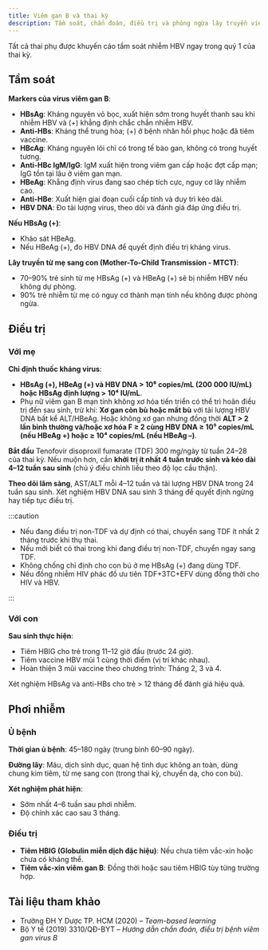 ```yaml
---
title: Viêm gan B và thai kỳ
description: Tầm soát, chẩn đoán, điều trị và phòng ngừa lây truyền viêm gan B trong thai kỳ.
---
```


Tất cả thai phụ được khuyến cáo tầm soát nhiễm HBV ngay trong quý 1 của thai kỳ.

## Tầm soát

**Markers của virus viêm gan B**:

- **HBsAg**: Kháng nguyên vỏ bọc, xuất hiện sớm trong huyết thanh sau khi nhiễm HBV và (+) khẳng định chắc chắn nhiễm HBV.
- **Anti-HBs**: Kháng thể trung hòa; (+) ở bệnh nhân hồi phục hoặc đã tiêm vaccine.
- **HBcAg**: Kháng nguyên lõi chỉ có trong tế bào gan, không có trong huyết tương.
- **Anti-HBc IgM/IgG**: IgM xuất hiện trong viêm gan cấp hoặc đợt cấp mạn; IgG tồn tại lâu ở viêm gan mạn.
- **HBeAg**: Khẳng định virus đang sao chép tích cực, nguy cơ lây nhiễm cao.
- **Anti-HBe**: Xuất hiện giai đoạn cuối cấp tính và duy trì kéo dài.
- **HBV DNA**: Đo tải lượng virus, theo dõi và đánh giá đáp ứng điều trị.

**Nếu HBsAg (+)**:

- Khảo sát HBeAg.
- Nếu HBeAg (+), đo HBV DNA để quyết định điều trị kháng virus.

**Lây truyền từ mẹ sang con (Mother-To-Child Transmission - MTCT)**:

- 70–90% trẻ sinh từ mẹ HBsAg (+) và HBeAg (+) sẽ bị nhiễm HBV nếu không dự phòng.
- 90% trẻ nhiễm từ mẹ có nguy cơ thành mạn tính nếu không được phòng ngừa.

## Điều trị

### Với mẹ

**Chỉ định thuốc kháng virus**:

- **HBsAg (+), HBeAg (+) và HBV DNA > 10⁶ copies/mL (200 000 IU/mL) hoặc HBsAg định lượng > 10⁴ IU/mL**.
- Phụ nữ viêm gan B mạn tính không xơ hóa tiến triển có thể trì hoãn điều trị đến sau sinh, trừ khi: **Xơ gan còn bù hoặc mất bù** với tải lượng HBV DNA bất kể ALT/HBeAg. Hoặc không xơ gan nhưng đồng thời **ALT > 2 lần bình thường và/hoặc xơ hóa F ≥ 2 cùng HBV DNA ≥ 10⁵ copies/mL (nếu HBeAg +) hoặc ≥ 10⁴ copies/mL (nếu HBeAg –)**.

**Bắt đầu** Tenofovir disoproxil fumarate (TDF) 300 mg/ngày từ tuần 24–28 của thai kỳ. Nếu muộn hơn, cần **khởi trị ít nhất 4 tuần trước sinh và kéo dài 4–12 tuần sau sinh** (chú ý điều chỉnh liều theo độ lọc cầu thận).

**Theo dõi lâm sàng**, AST/ALT mỗi 4–12 tuần và tải lượng HBV DNA trong 24 tuần sau sinh. Xét nghiệm HBV DNA sau sinh 3 tháng để quyết định ngừng hay tiếp tục điều trị.

:::caution

- Nếu đang điều trị non-TDF và dự định có thai, chuyển sang TDF ít nhất 2 tháng trước khi thụ thai.
- Nếu mới biết có thai trong khi đang điều trị non-TDF, chuyển ngay sang TDF.
- Không chống chỉ định cho con bú ở mẹ HBsAg (+) đang dùng TDF.
- Nếu đồng nhiễm HIV phác đồ ưu tiên TDF+3TC+EFV dùng đồng thời cho HIV và HBV.

:::

### Với con

**Sau sinh thực hiện**:

- Tiêm HBIG cho trẻ trong 11–12 giờ đầu (trước 24 giờ).
- Tiêm vaccine HBV mũi 1 cùng thời điểm (vị trí khác nhau).
- Hoàn thiện 3 mũi vaccine theo chương trình: Tháng 2, 3 và 4.

Xét nghiệm HBsAg và anti-HBs cho trẻ > 12 tháng để đánh giá hiệu quả.

## Phơi nhiễm

### Ủ bệnh

**Thời gian ủ bệnh**: 45–180 ngày (trung bình 60–90 ngày).

**Đường lây**: Máu, dịch sinh dục, quan hệ tình dục không an toàn, dùng chung kim tiêm, từ mẹ sang con (trong thai kỳ, chuyển dạ, cho con bú).

**Xét nghiệm phát hiện**:

- Sớm nhất 4–6 tuần sau phơi nhiễm.
- Độ chính xác cao sau 3 tháng.

### Điều trị

- **Tiêm HBIG (Globulin miễn dịch đặc hiệu)**: Nếu chưa tiêm vắc-xin hoặc chưa có kháng thể.
- **Tiêm vắc-xin viêm gan B**: Đồng thời hoặc sau tiêm HBIG tùy từng trường hợp.

## Tài liệu tham khảo

- Trường ĐH Y Dược TP. HCM (2020) – _Team-based learning_
- Bộ Y tế (2019) 3310/QĐ-BYT – _Hướng dẫn chẩn đoán, điều trị bệnh viêm gan virus B_
